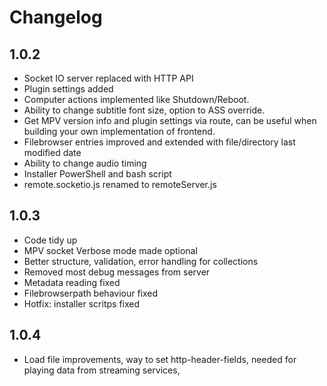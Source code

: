 # Changelog

## 1.0.2

- Socket IO server replaced with HTTP API
- Plugin settings added
- Computer actions implemented like Shutdown/Reboot.
- Ability to change subtitle font size, option to ASS override.
- Get MPV version info and plugin settings via route, can be useful when building your own implementation of frontend.
- Filebrowser entries improved and extended with file/directory last modified date
- Ability to change audio timing
- Installer PowerShell and bash script
- remote.socketio.js renamed to remoteServer.js

## 1.0.3

- Code tidy up
- MPV socket Verbose mode made optional
- Better structure, validation, error handling for collections
- Removed most debug messages from server
- Metadata reading fixed
- Filebrowserpath behaviour fixed
- Hotfix: installer scritps fixed

## 1.0.4

- Load file improvements, way to set http-header-fields, needed for playing data from streaming services,
